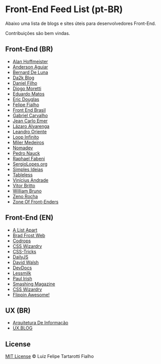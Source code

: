 Front-End Feed List (pt-BR)
=========

Abaixo uma lista de blogs e sites úteis para desenvolvedores Front-End. 

Contribuições são bem vindas.

## Front-End (BR)

* [Alan Hoffmeister](http://alanhoff.com/)
* [Anderson Aguiar](http://andersonaguiar.com.br/)
* [Bernard De Luna](http://bernarddeluna.com/)
* [Da2k Blog](http://blog.da2k.com.br/)
* [Daniel Filho](http://damniel.com/)
* [Diogo Moretti](http://diogo.nu/)
* [Eduardo Matos](http://eduardomatos.me/)
* [Eric Douglas](http://ericdouglas.github.io/)
* [Felipe Fialho](http://www.felipefialho.com/) 
* [Front End Brasil](http://www.frontendbrasil.com.br/)
* [Gabriel Carvalho](http://www.carvalhoweb.com/)
* [Jean Carlo Emer](http://jcemer.com/)
* [Lázaro Alvarenga](http://alvarenga.herokuapp.com/)
* [Leandro Oriente](http://leandrooriente.com/)
* [Loop Infinito](http://loopinfinito.com.br/)
* [Miler Medeiros](http://blog.millermedeiros.com/)
* [Nomadev](http://nomadev.com.br/)
* [Pedro Nauck](http://pedronauck.com/)
* [Raphael Fabeni](http://www.raphaelfabeni.com.br/blog)
* [SergioLopes.org](http://sergiolopes.org/)
* [Simples Ideias](http://simplesideias.com.br/)
* [Tableless](http://tableless.com.br/)
* [Vinícius Andrade](http://vicnicius.github.io/)
* [Vitor Britto](http://www.vitorbritto.com.br/blog)
* [William Bruno](http://wbruno.com.br/)
* [Zeno Rocha](http://zenorocha.com/blog)
* [Zone Of Front-Enders](http://zofe.com.br/)

## Front-End (EN) 

* [A List Apart](http://alistapart.com/)
* [Brad Frost Web](http://bradfrostweb.com/)
* [Codrops](http://tympanus.net/codrops)
* [CSS Wizardry](http://csswizardry.com/)
* [CSS-Tricks](http://css-tricks.com/)
* [DailyJS](http://dailyjs.com/)
* [David Walsh](http://davidwalsh.name/)
* [DevDocs](http://devdocs.io/)
* [Lessmilk](http://blog.lessmilk.com/)
* [Paul Irish](http://paulirish.com/)
* [Smashing Magazine](http://www.smashingmagazine.com/)
* [CSS Wizardry](http://csswizardry.com/)
* [Flippin Awesome!](http://flippinawesome.org/category/web/)

## UX (BR)

* [Arquitetura De Informação](http://arquiteturadeinformacao.com/)
* [UX.BLOG](http://www.uxdesign.blog.br/)

## License
 
[MIT License](http://felipefialho.mit-license.org/) © Luiz Felipe Tartarotti Fialho
